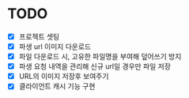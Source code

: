 # TODO
- [x] 프로젝트 셋팅
- [x] 파생 url 이미지 다운로드
- [x] 파일 다운로드 시, 고유한 파일명을 부여해 덮어쓰기 방지
- [x] 파생 요청 내역을 관리해 신규 url일 경우만 파일 저장
- [x] URL의 이미지 저장후 보여주기
- [x] 클라이언트 캐시 기능 구현
